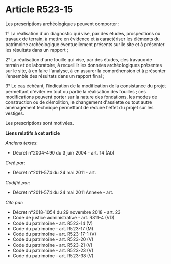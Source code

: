 # Article R523-15

Les prescriptions archéologiques peuvent comporter :

1° La réalisation d'un diagnostic qui vise, par des études, prospections ou travaux de terrain, à mettre en évidence et à
caractériser les éléments du patrimoine archéologique éventuellement présents sur le site et à présenter les résultats dans
un rapport ;

2° La réalisation d'une fouille qui vise, par des études, des travaux de terrain et de laboratoire, à recueillir les données
archéologiques présentes sur le site, à en faire l'analyse, à en assurer la compréhension et à présenter l'ensemble des
résultats dans un rapport final ;

3° Le cas échéant, l'indication de la modification de la consistance du projet permettant d'éviter en tout ou partie la
réalisation des fouilles ; ces modifications peuvent porter sur la nature des fondations, les modes de construction ou de
démolition, le changement d'assiette ou tout autre aménagement technique permettant de réduire l'effet du projet sur les
vestiges.

Les prescriptions sont motivées.

**Liens relatifs à cet article**

_Anciens textes_:

  - Décret n°2004-490 du 3 juin 2004 - art. 14 (Ab)

_Créé par_:

  - Décret n°2011-574 du 24 mai 2011  - art.

_Codifié par_:

  - Décret n°2011-574 du 24 mai 2011 Annexe - art.

_Cité par_:

  - Décret n°2018-1054 du 29 novembre 2018 - art. 23
  - Code de justice administrative - art. R311-4 (VD)
  - Code du patrimoine - art. R523-14 (V)
  - Code du patrimoine - art. R523-17 (M)
  - Code du patrimoine - art. R523-17-1 (V)
  - Code du patrimoine - art. R523-20 (V)
  - Code du patrimoine - art. R523-21 (V)
  - Code du patrimoine - art. R523-23 (V)
  - Code du patrimoine - art. R523-38 (V)
